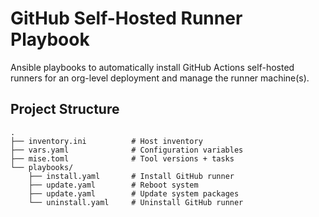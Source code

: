 # GitHub Self-Hosted Runner Playbook

Ansible playbooks to automatically install GitHub Actions self-hosted runners for an org-level deployment and manage the runner machine(s).

## Project Structure

```
.
├── inventory.ini          # Host inventory
├── vars.yaml              # Configuration variables
├── mise.toml              # Tool versions + tasks
└── playbooks/
    ├── install.yaml       # Install GitHub runner
    ├── update.yaml        # Reboot system
    ├── update.yaml        # Update system packages
    └── uninstall.yaml     # Uninstall GitHub runner
```
